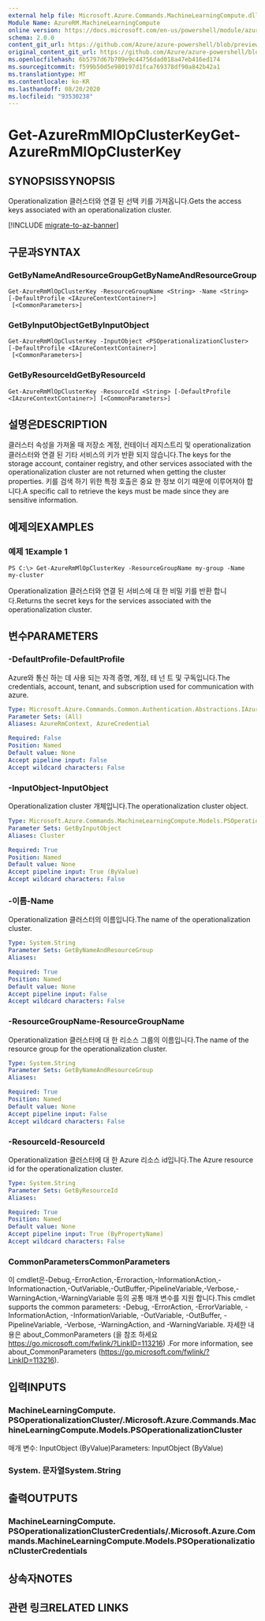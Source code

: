 ```yaml
---
external help file: Microsoft.Azure.Commands.MachineLearningCompute.dll-Help.xml
Module Name: AzureRM.MachineLearningCompute
online version: https://docs.microsoft.com/en-us/powershell/module/azurerm.machinelearningcompute/get-azurermmlopclusterkey
schema: 2.0.0
content_git_url: https://github.com/Azure/azure-powershell/blob/preview/src/ResourceManager/MachineLearningCompute/Commands.MachineLearningCompute/help/Get-AzureRmMlOpClusterKey.md
original_content_git_url: https://github.com/Azure/azure-powershell/blob/preview/src/ResourceManager/MachineLearningCompute/Commands.MachineLearningCompute/help/Get-AzureRmMlOpClusterKey.md
ms.openlocfilehash: 6b5797d67b709e9c44756dad018a47eb416ed174
ms.sourcegitcommit: f599b50d5e980197d1fca769378df90a842b42a1
ms.translationtype: MT
ms.contentlocale: ko-KR
ms.lasthandoff: 08/20/2020
ms.locfileid: "93530238"
---
```

# <span data-ttu-id="ada2e-101">Get-AzureRmMlOpClusterKey</span><span class="sxs-lookup"><span data-stu-id="ada2e-101">Get-AzureRmMlOpClusterKey</span></span>

## <span data-ttu-id="ada2e-102">SYNOPSIS</span><span class="sxs-lookup"><span data-stu-id="ada2e-102">SYNOPSIS</span></span>
<span data-ttu-id="ada2e-103">Operationalization 클러스터와 연결 된 선택 키를 가져옵니다.</span><span class="sxs-lookup"><span data-stu-id="ada2e-103">Gets the access keys associated with an operationalization cluster.</span></span>

[!INCLUDE [migrate-to-az-banner](../../includes/migrate-to-az-banner.md)]

## <span data-ttu-id="ada2e-104">구문과</span><span class="sxs-lookup"><span data-stu-id="ada2e-104">SYNTAX</span></span>

### <span data-ttu-id="ada2e-105">GetByNameAndResourceGroup</span><span class="sxs-lookup"><span data-stu-id="ada2e-105">GetByNameAndResourceGroup</span></span>
```
Get-AzureRmMlOpClusterKey -ResourceGroupName <String> -Name <String> [-DefaultProfile <IAzureContextContainer>]
 [<CommonParameters>]
```

### <span data-ttu-id="ada2e-106">GetByInputObject</span><span class="sxs-lookup"><span data-stu-id="ada2e-106">GetByInputObject</span></span>
```
Get-AzureRmMlOpClusterKey -InputObject <PSOperationalizationCluster> [-DefaultProfile <IAzureContextContainer>]
 [<CommonParameters>]
```

### <span data-ttu-id="ada2e-107">GetByResourceId</span><span class="sxs-lookup"><span data-stu-id="ada2e-107">GetByResourceId</span></span>
```
Get-AzureRmMlOpClusterKey -ResourceId <String> [-DefaultProfile <IAzureContextContainer>] [<CommonParameters>]
```

## <span data-ttu-id="ada2e-108">설명은</span><span class="sxs-lookup"><span data-stu-id="ada2e-108">DESCRIPTION</span></span>
<span data-ttu-id="ada2e-109">클러스터 속성을 가져올 때 저장소 계정, 컨테이너 레지스트리 및 operationalization 클러스터와 연결 된 기타 서비스의 키가 반환 되지 않습니다.</span><span class="sxs-lookup"><span data-stu-id="ada2e-109">The keys for the storage account, container registry, and other services associated with the operationalization cluster are not returned when getting the cluster properties.</span></span> <span data-ttu-id="ada2e-110">키를 검색 하기 위한 특정 호출은 중요 한 정보 이기 때문에 이루어져야 합니다.</span><span class="sxs-lookup"><span data-stu-id="ada2e-110">A specific call to retrieve the keys must be made since they are sensitive information.</span></span>

## <span data-ttu-id="ada2e-111">예제의</span><span class="sxs-lookup"><span data-stu-id="ada2e-111">EXAMPLES</span></span>

### <span data-ttu-id="ada2e-112">예제 1</span><span class="sxs-lookup"><span data-stu-id="ada2e-112">Example 1</span></span>
```
PS C:\> Get-AzureRmMlOpClusterKey -ResourceGroupName my-group -Name my-cluster
```

<span data-ttu-id="ada2e-113">Operationalization 클러스터와 연결 된 서비스에 대 한 비밀 키를 반환 합니다.</span><span class="sxs-lookup"><span data-stu-id="ada2e-113">Returns the secret keys for the services associated with the operationalization cluster.</span></span>

## <span data-ttu-id="ada2e-114">변수</span><span class="sxs-lookup"><span data-stu-id="ada2e-114">PARAMETERS</span></span>

### <span data-ttu-id="ada2e-115">-DefaultProfile</span><span class="sxs-lookup"><span data-stu-id="ada2e-115">-DefaultProfile</span></span>
<span data-ttu-id="ada2e-116">Azure와 통신 하는 데 사용 되는 자격 증명, 계정, 테 넌 트 및 구독입니다.</span><span class="sxs-lookup"><span data-stu-id="ada2e-116">The credentials, account, tenant, and subscription used for communication with azure.</span></span>

```yaml
Type: Microsoft.Azure.Commands.Common.Authentication.Abstractions.IAzureContextContainer
Parameter Sets: (All)
Aliases: AzureRmContext, AzureCredential

Required: False
Position: Named
Default value: None
Accept pipeline input: False
Accept wildcard characters: False
```

### <span data-ttu-id="ada2e-117">-InputObject</span><span class="sxs-lookup"><span data-stu-id="ada2e-117">-InputObject</span></span>
<span data-ttu-id="ada2e-118">Operationalization cluster 개체입니다.</span><span class="sxs-lookup"><span data-stu-id="ada2e-118">The operationalization cluster object.</span></span>

```yaml
Type: Microsoft.Azure.Commands.MachineLearningCompute.Models.PSOperationalizationCluster
Parameter Sets: GetByInputObject
Aliases: Cluster

Required: True
Position: Named
Default value: None
Accept pipeline input: True (ByValue)
Accept wildcard characters: False
```

### <span data-ttu-id="ada2e-119">-이름</span><span class="sxs-lookup"><span data-stu-id="ada2e-119">-Name</span></span>
<span data-ttu-id="ada2e-120">Operationalization 클러스터의 이름입니다.</span><span class="sxs-lookup"><span data-stu-id="ada2e-120">The name of the operationalization cluster.</span></span>

```yaml
Type: System.String
Parameter Sets: GetByNameAndResourceGroup
Aliases:

Required: True
Position: Named
Default value: None
Accept pipeline input: False
Accept wildcard characters: False
```

### <span data-ttu-id="ada2e-121">-ResourceGroupName</span><span class="sxs-lookup"><span data-stu-id="ada2e-121">-ResourceGroupName</span></span>
<span data-ttu-id="ada2e-122">Operationalization 클러스터에 대 한 리소스 그룹의 이름입니다.</span><span class="sxs-lookup"><span data-stu-id="ada2e-122">The name of the resource group for the operationalization cluster.</span></span>

```yaml
Type: System.String
Parameter Sets: GetByNameAndResourceGroup
Aliases:

Required: True
Position: Named
Default value: None
Accept pipeline input: False
Accept wildcard characters: False
```

### <span data-ttu-id="ada2e-123">-ResourceId</span><span class="sxs-lookup"><span data-stu-id="ada2e-123">-ResourceId</span></span>
<span data-ttu-id="ada2e-124">Operationalization 클러스터에 대 한 Azure 리소스 id입니다.</span><span class="sxs-lookup"><span data-stu-id="ada2e-124">The Azure resource id for the operationalization cluster.</span></span>

```yaml
Type: System.String
Parameter Sets: GetByResourceId
Aliases:

Required: True
Position: Named
Default value: None
Accept pipeline input: True (ByPropertyName)
Accept wildcard characters: False
```

### <span data-ttu-id="ada2e-125">CommonParameters</span><span class="sxs-lookup"><span data-stu-id="ada2e-125">CommonParameters</span></span>
<span data-ttu-id="ada2e-126">이 cmdlet은-Debug,-ErrorAction,-Erroraction,-InformationAction,-Informationaction,-OutVariable,-OutBuffer,-PipelineVariable,-Verbose,-WarningAction,-WarningVariable 등의 공통 매개 변수를 지원 합니다.</span><span class="sxs-lookup"><span data-stu-id="ada2e-126">This cmdlet supports the common parameters: -Debug, -ErrorAction, -ErrorVariable, -InformationAction, -InformationVariable, -OutVariable, -OutBuffer, -PipelineVariable, -Verbose, -WarningAction, and -WarningVariable.</span></span> <span data-ttu-id="ada2e-127">자세한 내용은 about_CommonParameters (을 참조 하세요 https://go.microsoft.com/fwlink/?LinkID=113216) .</span><span class="sxs-lookup"><span data-stu-id="ada2e-127">For more information, see about_CommonParameters (https://go.microsoft.com/fwlink/?LinkID=113216).</span></span>

## <span data-ttu-id="ada2e-128">입력</span><span class="sxs-lookup"><span data-stu-id="ada2e-128">INPUTS</span></span>

### <span data-ttu-id="ada2e-129">MachineLearningCompute. PSOperationalizationCluster/.</span><span class="sxs-lookup"><span data-stu-id="ada2e-129">Microsoft.Azure.Commands.MachineLearningCompute.Models.PSOperationalizationCluster</span></span>
<span data-ttu-id="ada2e-130">매개 변수: InputObject (ByValue)</span><span class="sxs-lookup"><span data-stu-id="ada2e-130">Parameters: InputObject (ByValue)</span></span>

### <span data-ttu-id="ada2e-131">System. 문자열</span><span class="sxs-lookup"><span data-stu-id="ada2e-131">System.String</span></span>

## <span data-ttu-id="ada2e-132">출력</span><span class="sxs-lookup"><span data-stu-id="ada2e-132">OUTPUTS</span></span>

### <span data-ttu-id="ada2e-133">MachineLearningCompute. PSOperationalizationClusterCredentials/.</span><span class="sxs-lookup"><span data-stu-id="ada2e-133">Microsoft.Azure.Commands.MachineLearningCompute.Models.PSOperationalizationClusterCredentials</span></span>

## <span data-ttu-id="ada2e-134">상속자</span><span class="sxs-lookup"><span data-stu-id="ada2e-134">NOTES</span></span>

## <span data-ttu-id="ada2e-135">관련 링크</span><span class="sxs-lookup"><span data-stu-id="ada2e-135">RELATED LINKS</span></span>
